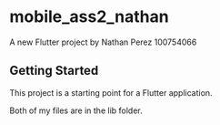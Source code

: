 # mobile_ass2_nathan

A new Flutter project by
Nathan Perez 100754066

## Getting Started

This project is a starting point for a Flutter application.

Both of my files are in the lib folder. 
